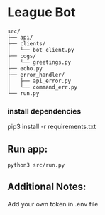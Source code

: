 # League Bot

```text
src/
├── api/
├── clients/ 
│   └── bot_client.py
├── cogs/
│   └── greetings.py
├── echo.py
├── error_handler/
│   ├── api_error.py
│   └── command_err.py
└── run.py
```

### install dependencies
pip3 install -r requirements.txt

## Run app:
```code
python3 src/run.py
```


## Additional Notes:
Add your own token in .env file
